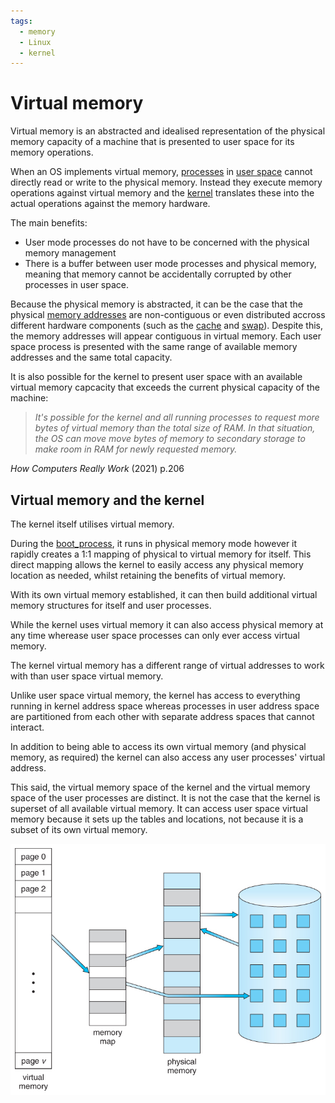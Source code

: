 ```yaml
---
tags:
  - memory
  - Linux
  - kernel
---
```


# Virtual memory

Virtual memory is an abstracted and idealised representation of the physical
memory capacity of a machine that is presented to user space for its memory
operations.

When an OS implements virtual memory, [processes](./Processes.md) in
[user space](./User_Space.md) cannot directly read or write to the physical
memory. Instead they execute memory operations against virtual memory and the
[kernel](./The_kernel.md) translates these into the actual operations against
the memory hardware.

The main benefits:

- User mode processes do not have to be concerned with the physical memory
  management
- There is a buffer between user mode processes and physical memory, meaning
  that memory cannot be accidentally corrupted by other processes in user space.

Because the physical memory is abstracted, it can be the case that the physical
[memory addresses](./Memory_addresses.md) are non-contiguous or even distributed
accross different hardware components (such as the
[cache](./Register_and_cache_memory.md) and [swap](./Swap_space.md)). Despite
this, the memory addresses will appear contiguous in virtual memory. Each user
space process is presented with the same range of available memory addresses and
the same total capacity.

It is also possible for the kernel to present user space with an available
virtual memory capcacity that exceeds the current physical capacity of the
machine:

> _It's possible for the kernel and all running processes to request more
> byte<!--  -->s of virtual memory than the total size of RAM. In that
> situation, the OS can move move bytes of memory to secondary storage to make
> room in RAM for newly requested memory._

_How Computers Really Work_ (2021) p.206

## Virtual memory and the kernel

The kernel itself utilises virtual memory.

During the [boot_process](Boot_process.md), it runs in physical memory mode
however it rapidly creates a 1:1 mapping of physical to virtual memory for
itself. This direct mapping allows the kernel to easily access any physical
memory location as needed, whilst retaining the benefits of virtual memory.

With its own virtual memory established, it can then build additional virtual
memory structures for itself and user processes.

While the kernel uses virtual memory it can also access physical memory at any
time wherease user space processes can only ever access virtual memory.

The kernel virtual memory has a different range of virtual addresses to work
with than user space virtual memory.

Unlike user space virtual memory, the kernel has access to everything running in
kernel address space whereas processes in user address space are partitioned
from each other with separate address spaces that cannot interact.

In addition to being able to access its own virtual memory (and physical memory,
as required) the kernel can also access any user processes' virtual address.

This said, the virtual memory space of the kernel and the virtual memory space
of the user processes are distinct. It is not the case that the kernel is
superset of all available virtual memory. It can access user space virtual
memory because it sets up the tables and locations, not because it is a subset
of its own virtual memory.

![Virtual memory diagram](/static/virtual-memory-diagram.jpg)
